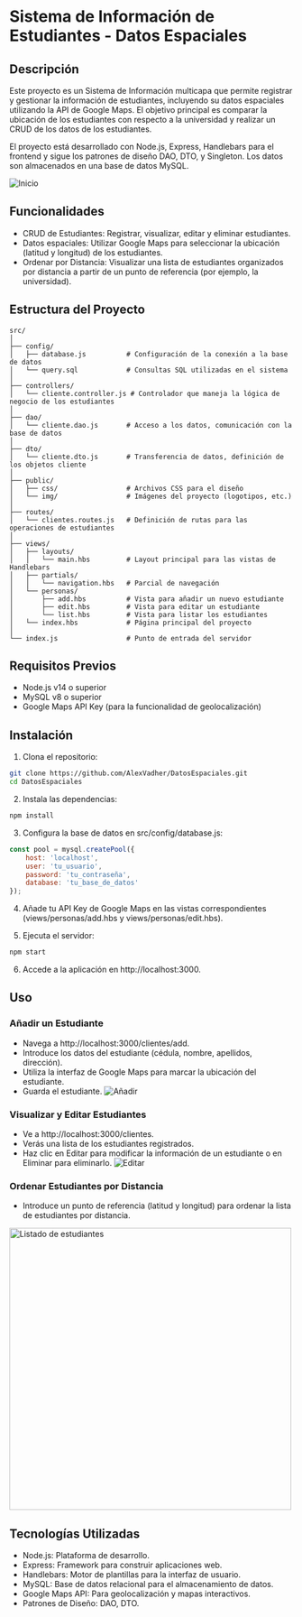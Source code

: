 # Sistema de Información de Estudiantes - Datos Espaciales

## Descripción

Este proyecto es un Sistema de Información multicapa que permite registrar y gestionar la información de estudiantes, incluyendo su datos espaciales utilizando la API de Google Maps. El objetivo principal es comparar la ubicación de los estudiantes con respecto a la universidad y realizar un CRUD de los datos de los estudiantes.

El proyecto está desarrollado con Node.js, Express, Handlebars para el frontend y sigue los patrones de diseño DAO, DTO, y Singleton. Los datos son almacenados en una base de datos MySQL.

![Inicio](./public/img/Inicio.png "Inicio de nuestro proyecto")

## Funcionalidades

- CRUD de Estudiantes: Registrar, visualizar, editar y eliminar estudiantes.
- Datos espaciales: Utilizar Google Maps para seleccionar la ubicación (latitud y longitud) de los estudiantes.
- Ordenar por Distancia: Visualizar una lista de estudiantes organizados por distancia a partir de un punto de referencia (por ejemplo, la universidad).

## Estructura del Proyecto

```
src/
│
├── config/
│   ├── database.js          # Configuración de la conexión a la base de datos
│   └── query.sql            # Consultas SQL utilizadas en el sistema
│
├── controllers/
│   └── cliente.controller.js # Controlador que maneja la lógica de negocio de los estudiantes
│
├── dao/
│   └── cliente.dao.js       # Acceso a los datos, comunicación con la base de datos
│
├── dto/
│   └── cliente.dto.js       # Transferencia de datos, definición de los objetos cliente
│
├── public/
│   ├── css/                 # Archivos CSS para el diseño
│   └── img/                 # Imágenes del proyecto (logotipos, etc.)
│
├── routes/
│   └── clientes.routes.js   # Definición de rutas para las operaciones de estudiantes
│
├── views/
│   ├── layouts/
│   │   └── main.hbs         # Layout principal para las vistas de Handlebars
│   ├── partials/
│   │   └── navigation.hbs   # Parcial de navegación
│   └── personas/
│       ├── add.hbs          # Vista para añadir un nuevo estudiante
│       ├── edit.hbs         # Vista para editar un estudiante
│       └── list.hbs         # Vista para listar los estudiantes
│   └── index.hbs            # Página principal del proyecto
│
└── index.js                 # Punto de entrada del servidor
```

## Requisitos Previos
- Node.js v14 o superior
- MySQL v8 o superior
- Google Maps API Key (para la funcionalidad de geolocalización)

## Instalación
1. Clona el repositorio:
```bash
git clone https://github.com/AlexVadher/DatosEspaciales.git
cd DatosEspaciales
```
2. Instala las dependencias:
```bash
npm install
```
3. Configura la base de datos en src/config/database.js:
```javascript
const pool = mysql.createPool({
    host: 'localhost',
    user: 'tu_usuario',
    password: 'tu_contraseña',
    database: 'tu_base_de_datos'
});
```
4. Añade tu API Key de Google Maps en las vistas correspondientes (views/personas/add.hbs y views/personas/edit.hbs).

5. Ejecuta el servidor:
```bash
npm start
```
6. Accede a la aplicación en http://localhost:3000.

## Uso

### Añadir un Estudiante
- Navega a http://localhost:3000/clientes/add.
- Introduce los datos del estudiante (cédula, nombre, apellidos, dirección).
- Utiliza la interfaz de Google Maps para marcar la ubicación del estudiante.
- Guarda el estudiante.
![Añadir](./public/img/Crear.png "Añadir Estudiante")

### Visualizar y Editar Estudiantes
- Ve a http://localhost:3000/clientes.
- Verás una lista de los estudiantes registrados.
- Haz clic en Editar para modificar la información de un estudiante o en Eliminar para eliminarlo.
![Editar](./public/img/EDITAR.png "Editar estudiante")
### Ordenar Estudiantes por Distancia
- Introduce un punto de referencia (latitud y longitud) para ordenar la lista de estudiantes por distancia.

<img src="./public/img/Listar.png" alt="Listado de estudiantes" width="500">

## Tecnologías Utilizadas
- Node.js: Plataforma de desarrollo.
- Express: Framework para construir aplicaciones web.
- Handlebars: Motor de plantillas para la interfaz de usuario.
- MySQL: Base de datos relacional para el almacenamiento de datos.
- Google Maps API: Para geolocalización y mapas interactivos.
- Patrones de Diseño: DAO, DTO.